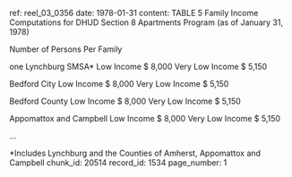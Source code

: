 ref: reel_03_0356
date: 1978-01-31
content: TABLE 5
Family Income Computations for DHUD Section 8 Apartments Program
(as of January 31, 1978)

Number of Persons Per Family

one
Lynchburg SMSA*
Low Income $ 8,000
Very Low Income $ 5,150

Bedford City
Low Income $ 8,000
Very Low Income $ 5,150

Bedford County
Low Income $ 8,000
Very Low Income $ 5,150

Appomattox and Campbell
Low Income $ 8,000
Very Low Income $ 5,150

...

*Includes Lynchburg and the Counties of Amherst, Appomattox and Campbell
chunk_id: 20514
record_id: 1534
page_number: 1

